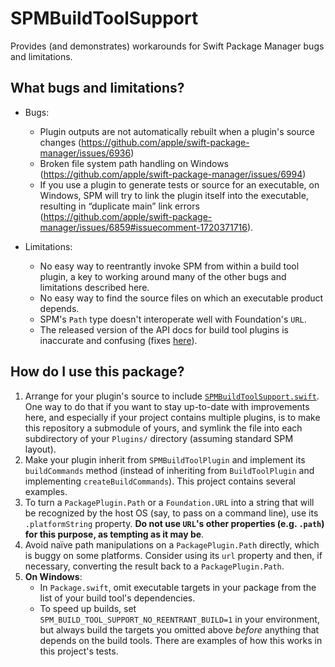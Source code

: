 # SPMBuildToolSupport
Provides (and demonstrates) workarounds for Swift Package Manager bugs and limitations.

## What bugs and limitations?

- Bugs:
  - Plugin outputs are not automatically rebuilt when a plugin's source changes (https://github.com/apple/swift-package-manager/issues/6936)
  - Broken file system path handling on Windows (https://github.com/apple/swift-package-manager/issues/6994)
  - If you use a plugin to generate tests or source for an executable, on Windows, SPM will try to link the plugin itself into the executable, resulting in “duplicate main” link errors (https://github.com/apple/swift-package-manager/issues/6859#issuecomment-1720371716).

- Limitations:
  - No easy way to reentrantly invoke SPM from within a build tool plugin, a key to working around many of the other bugs and limitations described here.
  - No easy way to find the source files on which an executable product depends.
  - SPM's `Path` type doesn't interoperate well with Foundation's `URL`.
  - The released version of the API docs for build tool plugins is inaccurate and confusing (fixes [here](https://github.com/apple/swift-package-manager/pull/6941/files)).

## How do I use this package?

1. Arrange for your plugin's source to include [`SPMBuildToolSupport.swift`](SPMBuildToolSupport.swift).  One way to do that if you want to stay up-to-date with improvements here, and especially if your project contains multiple plugins, is to make this repository a submodule of yours, and symlink the file into each subdirectory of your `Plugins/` directory (assuming standard SPM layout).
2. Make your plugin inherit from `SPMBuildToolPlugin` and implement its `buildCommands` method (instead of inheriting from `BuildToolPlugin` and implementing `createBuildCommands`).  This project contains several examples.
3. To turn a `PackagePlugin.Path` or a `Foundation.URL` into a string that will be recognized by the host OS (say, to pass on a command line), use its `.platformString` property.  **Do not use `URL`'s other properties (e.g. `.path`) for this purpose, as tempting as it may be**.
4. Avoid naïve path manipulations on a `PackagePlugin.Path` directly, which is buggy on some platforms.  Consider using its `url` property and then, if necessary, converting the result back to a `PackagePlugin.Path`.
5. **On Windows**:
   - In `Package.swift`, omit executable targets in your package from the list of your build tool's dependencies.
   - To speed up builds, set `SPM_BUILD_TOOL_SUPPORT_NO_REENTRANT_BUILD=1` in your environment, but always build the targets you omitted above *before* anything that depends on the build tools.  There are examples of how this works in this project's tests.
